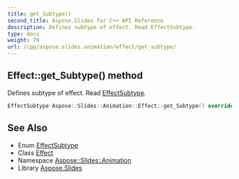 ```yaml
---
title: get_Subtype()
second_title: Aspose.Slides for C++ API Reference
description: Defines subtype of effect. Read EffectSubtype.
type: docs
weight: 79
url: /cpp/aspose.slides.animation/effect/get_subtype/
---
```

## Effect::get_Subtype() method


Defines subtype of effect. Read [EffectSubtype](../../effectsubtype/).

```cpp
EffectSubtype Aspose::Slides::Animation::Effect::get_Subtype() override
```

## See Also

* Enum [EffectSubtype](../effectsubtype/)
* Class [Effect](./)
* Namespace [Aspose::Slides::Animation](../)
* Library [Aspose.Slides](../../)